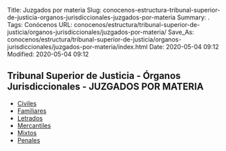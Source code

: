 Title: Juzgados por materia
Slug: conocenos-estructura-tribunal-superior-de-justicia-organos-jurisdiccionales-juzgados-por-materia
Summary: .
Tags: Conócenos
URL: conocenos/estructura/tribunal-superior-de-justicia/organos-jurisdiccionales/juzgados-por-materia/
Save_As: conocenos/estructura/tribunal-superior-de-justicia/organos-jurisdiccionales/juzgados-por-materia/index.html
Date: 2020-05-04 09:12
Modified: 2020-05-04 09:12


## Tribunal Superior de Justicia - Órganos Jurisdiccionales - JUZGADOS POR MATERIA

* [Civiles](civiles/)
* [Familiares](familiares/)
* [Letrados](letrados/)
* [Mercantiles](mercantiles/)
* [Mixtos](mixtos/)
* [Penales](penales/)



